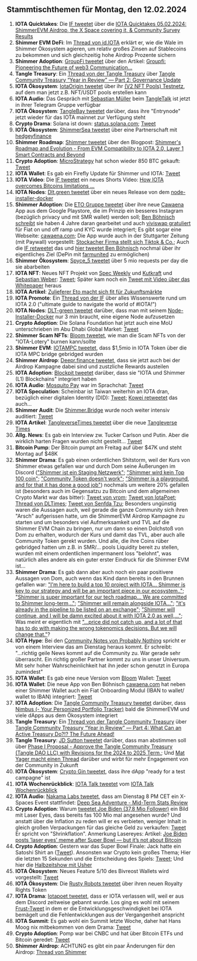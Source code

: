 ## Stammtischthemen für Montag, den 12.02.2024

1. **IOTA Quicktakes**: Die [IF tweetet]() über die [IOTA Quicktakes 05.02.2024: ShimmerEVM Airdrop, the X Space covering it, & Community Survey Results](https://www.youtube.com/watch?v=8ofEFbDiVHc)
2. **Shimmer EVM DeFi**: Im [Thread von id.IOTA](https://x.com/id_iota/status/1754619563331944822?s=20) erklärt er, wie die Wale im Shimmer Ökosystem agieren, um relativ großes Zinsen auf Stablecoins zu bekommen und sich gleichzeitig hohe Airdrop Prozente sichern
3. **Shimmer Adoption**: [GroupFi tweetet](https://x.com/groupfi_ai/status/1754754071213539628?s=20) über den Artikel: [Groupfi: Pioneering the Future of web3 Communication...](https://europeanbusinessmagazine.com/accesswire/groupfi-pioneering-the-future-of-web3-communication-with-its-upcoming-public-alpha-release/)
4. **Tangle Treasury**: Ein [Thread von der Tangle Treasury](https://x.com/TangleTreasury/status/1754670543184269778?s=20) über [Tangle Community Treasury “Year in Review” — Part 2: Governance Update](https://medium.com/@jamesjdsutton/tangle-community-treasury-year-in-review-part-2-governance-update-d0bd987a24c8)
5. **IOTA Ökosystem**: [IotaOrigin tweetet](https://x.com/origin_iota/status/1754774950664151438?s=20) über ihr [(V2 NFT Pools) Testnetz](https://set.snippool.xyz/Collections), auf dem man jetzt z.B. NFT/USDT pools erstellen kann
6. **IOTA Audio**: Das Gespräch mit [Sebastian Müller](https://twitter.com/NaitsabesMue) beim [TangleTalk](https://twitter.com/tangle_talk) ist jetzt in ihrer Telegram Gruppe verfügbar 
7. **IOTA Ökosystem**: [TangleBay tweetet](https://x.com/tanglebay/status/1754822641356058864?s=20) darüber, dass ihre "Entrynode" jetzt wieder für das IOTA mainnet zur Verfügung steht
8. **Crypto Drama**: Solana ist down: [status.solana.com](https://status.solana.com/); [Tweet](https://twitter.com/SolanaStatus/status/1754813351945789491)
9. **IOTA Ökosystem**: [ShimmerSea tweetet](https://x.com/ShimmerSeaDEX/status/1754848610779353479?s=20) über eine Partnerschaft mit [hedgeyfinance](https://twitter.com/hedgeyfinance)
10. **Shimmer Roadmap**: [Shimmer tweetet](https://x.com/shimmernet/status/1754867552746881491?s=20) über den Blogpost: [Shimmer's Roadmap and Evolution - From EVM Compatibility to IOTA 2.0, Layer 1 Smart Contracts and Beyond](https://blog.shimmer.network/shimmers-roadmap-and-evolution/)
11. **Crypto Adoption**: [MicroStrategy](https://twitter.com/MicroStrategy) hat schon wieder 850 BTC gekauft: [Tweet](https://x.com/saylor/status/1754976122607980726?s=20)
12. **IOTA Wallet**: Es gab ein Firefly Update für Shimmer und IOTA: [Tweet](https://x.com/Vrom14286662/status/1754947049890447396?s=20)
13. **IOTA Video**: Die [IF tweetet](https://x.com/iota/status/1754913093589623191?s=20) ein neues Shorts Video: [How IOTA overcomes Bitcoins limitations ...](https://www.youtube.com/shorts/kHHaoFYmKDc)
14. **IOTA Nodes**: [Dlt.green tweetet](https://x.com/dlt_green/status/1754985924029456851?s=20) über ein neues Release von dem [node-installer-docker](https://github.com/dlt-green/node-installer-docker)
15. **Shimmer Adoption**: Die [ETO Gruppe tweetet](https://x.com/EtoGruppe/status/1755125561846874304?s=20) über ihre neue [Cawaena](https://play.google.com/store/search?q=cawaena&c=apps&gl=DE) App aus dem Google Playstore, die im Prinzip ein besseres Instagram (bezüglich privacy und mit SMR wallet) werden soll; [Ben Böhnisch schreibt](https://x.com/BenBoenisch/status/1755144561502904825?s=20) sie haben 4 Jahre daran gearbeitet und auch [viviswap gratuliert](https://x.com/viviswapcom/status/1755148061028839903?s=20) für Fiat on und off ramp und KYC wurde integriert; Es gibt sogar eine Webseite: [cawaena.com](https://cawaena.com/#/main/home); Die App wurde auch in der Stuttgarter Zeitung (mit Paywall) vorgestellt: [Stockacher Firma stellt sich Tiktok & Co.](https://www.stuttgarter-zeitung.de/inhalt.neue-app-entwickelt-stockacher-firma-stellt-sich-tiktok-co.19eed20c-d94b-407e-b060-445c06235be2.html); Auch die [IF retweetet](https://x.com/iota/status/1755514007740400000?s=20) das und [hier tweetet Ben Böhnisch](https://x.com/BenBoenisch/status/1755517436143522148?s=20) nochmal über ihr eigentliches Ziel (DePin mit [farmunited](https://twitter.com/FarmUnited) zu ermöglichen)
16. **Shimmer Ökosystem**: [Spyce_5 tweetet](https://x.com/SPYCE_5/status/1755172635464413309?s=20) über 5 mio requests per day die sie abarbeiten
17. **IOTA NFT**: Neues NFT Projekt von [Spec Weekly](https://twitter.com/SpecWeekly) und [Kutkraft](https://twitter.com/kutkraft) und [Sebastian Weber](https://twitter.com/Sebasti65365174): [Tweet](https://x.com/SpecWeekly/status/1755186256911421729?s=20); Später kam noch ein [Tweet mit Video über das Whitepaper](https://x.com/TheNewElites_/status/1756579504695496954?s=20) heraus
18. **IOTA Artikel**: [Zulieferer Eto macht sich fit für Zukunftsmärkte](https://www.schwaebische.de/wirtschaft/zulieferer-eto-macht-sich-fit-fuer-zukunftsmaerkte-2250370)
19. **IOTA Promote**: Ein [Thread von der IF](https://x.com/iota/status/1755260133121175954?s=20) über alles Wissenswerte rund um IOTA 2.0 ("ultimate guide to navigate the world of #IOTA!")
20. **IOTA Nodes**: [DLT-green tweetet](https://x.com/dlt_green/status/1755276718636437622?s=20) darüber, dass man mit seinem [Node-Installer-Docker](https://github.com/dlt-green/node-installer-docker) nur 3 min braucht, eine eigene Node aufzusetzen
21. **Crypto Adoption**: Die Solana Foundation hat jetzt auch eine MoU unterschrieben im Abu Dhabi Global Market: [Tweet](https://x.com/ADGlobalMarket/status/1755560414186754173?s=20)
22. **Shimmer Scam NFTs**: [Bloom tweetet](https://x.com/bloomwalletio/status/1755566233666064479?s=20), wie man die Scam NFTs von der "IOTA-Lotery" burnen kann/sollte
23. **Shimmer EVM**: [IOTAMPC tweetet](https://x.com/iotampc/status/1755546510111252798?s=20), dass $1,5mio in IOTA Token über die IOTA MPC bridge gebridged wurden
24. **Shimmer Airdrop**: [Deepr.finance tweetet](https://x.com/DeeprFinance/status/1755587282373943708?s=20), dass sie jetzt auch bei der Airdrop Kampagne dabei sind und zustzliche Rewards austeilen
25. **IOTA Adoption**: [Blockpit tweetet](https://x.com/blockpit_io/status/1755643485334487185?s=20) darüber, dass sie "IOTA und Shimmer (L1) Blockchains" integriert haben
26. **IOTA Audio**: [Mosquito Pay](https://twitter.com/MosquitoPay) war im [](https://twitter.com/tangle_talk) Sprachchat: [Tweet](https://x.com/tangle_talk/status/1755649215395451286?s=20)
27. **IOTA Speculation**: Scheinbar ist Taiwan weiterhin an IOTA dran, bezüglich einer digitalen Identity (DID): [Tweet](https://x.com/iotaBolt/status/1756015693567328416?s=20); [Kowei retweetet](https://x.com/kowei1995/status/1756163101005922563?s=20) das auch...
28. **Shimmer Audit**: Die [Shimmer.Bridge](https://shimmerbridge.org/bridge) wurde noch weiter intensiv auditiert: [Tweet](https://x.com/shimmerbridge/status/1755603174063493247?s=20)
29. **IOTA Artikel**: [TangleverseTimes tweetet](https://x.com/TangleverseWeb/status/1755615542445273457?s=20) über die neue [Tangleverse Times](https://times.tangleverse.io/shimmerbridge/)
30. **Allg. News**: Es gab ein Interview zw. Tucker Carlson und Putin. Aber die wirklich harten Fragen wurden nicht gestellt... [Tweet](https://x.com/TuckerCarlson/status/1755734526678925682?s=20)
31. **Bitcoin Pump**: Der Bitcoin pumpt am Freitag auf über $47K und steht Montag auf $48K
32. **Shimmer Drama**: Es gab einen ordentlichen Shitstorm, weil der Kurs von Shimmer etwas gefallen war und durch Dom seine Äußerungen im Discord (["Shimmer ist ein Staging Netzwerk"](https://discord.com/channels/397872799483428865/738665041217323068/1205519725921046548); ["Shimmer wird kein Top 100 coin"](https://discord.com/channels/397872799483428865/738665041217323068/1205520026082353203); ["Community Token doesn't work"](https://discord.com/channels/397872799483428865/738665041217323068/1205520494099693568); ["Shimmer is a playground, and for that it has done a good job"](https://discord.com/channels/397872799483428865/738665041217323068/1205520778335100958)) nochmals um weitere 20% gefallen ist (besonders auch im Gegensatzu zu Bitcoin und dem allgemeinen Crypto Markt war das bitter): [Tweet von vrom](https://x.com/Vrom14286662/status/1756036971267297552?s=20); [Tweet von IotaPoet](https://x.com/IotaPoet/status/1756655298364739805?s=20); [Thread von DLTimes](https://x.com/TheDLTimes/status/1756663518034583639?s=20); [Tweet von Senfda Tzu](https://x.com/SenfdaTzu/status/1756646997753258292?s=20); Besonders ungünstig waren die Aussagen auch, weil gerade die ganze Community sich ihren "Arsch" aufgerissen hatte, um die ShimmerEVM Airdrop Kampagne zu starten und um besonders viel Aufmerksamkeit und TVL auf die Shimmer EVM Chain zu bringen, nur um dann so einen Dolchstoß von Dom zu erhalten, wodurch der Kurs und damit das TVL, aber auch alle Community Token gerekt wurden. Und alle, die ihre Coins rüber gebridged hatten um z.B. in SMR/... pools Liquidity bereit zu stellen, wurden mit einem ordentlichen impermanent loss "belohnt", was natürlich alles andere als ein guter erster Eindruck für die Shimmer EVM ist...
33. **Shimmer Drama**: Es gab dann aber auch noch ein paar positivere Aussagen von Dom, auch wenn das Kind dann bereits in den Brunnen gefallen war: ["I'm here to build a top 10 project with IOTA... Shimmer is key to our strategy and will be an important piece in our ecosystem.."](https://discord.com/channels/397872799483428865/738665041217323068/1205527379221418074); ["Shimmer is super important for our tech roadmap...  We are committed to Shimmer long-term,.."](https://discord.com/channels/397872799483428865/738665041217323068/1205526845747888152); ["Shimmer will remain alongside IOTA..."](https://discord.com/channels/397872799483428865/397872799483428867/1205878415169687553); ["it's already in the pipeline to be listed on an exchange"](https://discord.com/channels/397872799483428865/738665041217323068/1205765260611420173); ["Shimmer will continue, and I will be damn excited about it with IOTA 2.0 as well,..."](https://discord.com/channels/397872799483428865/397872799483428867/1205765129988472882); Was meint er eigentlich mit ["...price did not catch up, and a lot of that has to do with making the wrong tokenomics decisions. But we will change that."](https://discord.com/channels/397872799483428865/397872799483428867/1205764063284568085)?
34. **IOTA Hype**: Bei den [Community Notes von Probably Nothing](https://www.youtube.com/@NewsIOTA/community) spricht er von einem Interview das am Dienstag heraus kommt. Er schreibt: "...richtig geile News kommt auf die Community zu. War gerade sehr überrascht. Ein richtig großer Partner kommt zu uns in unser Universum. Mit sehr hoher Wahrscheinlichkeit hat ihn jeder schon genutzt in Europa zumindest"
35. **IOTA Wallet**: Es gab eine neue Version vom [Bloom](https://twitter.com/bloomwalletio) Wallet: [Tweet](https://x.com/bloomwalletio/status/1756032608691949749?s=20)
36. **IOTA Wallet**: Die neue App von Ben Böhnisch [cawaena.com](https://cawaena.com/#/main/home) hat neben einer Shimmer Wallet auch ein Fiat Onboarding Modul (IBAN to wallet/ wallet to IBAN) integriert: [Tweet](https://x.com/BenBoenisch/status/1756593807410299062?s=20)
37. **IOTA Adoption**: Die [Tangle Community Treasury tweetet](https://x.com/TangleTreasury/status/1756089721443283021?s=20) darüber, dass [Nimbus (- Your Personized Portfolio Tracker)](https://app.getnimbus.io/) bald die ShimmerEVM und viele dApps aus dem Ökosystem integriert
38. **Tangle Treasury**: Ein [Thread von der Tangle Community Treasury](https://x.com/TangleTreasury/status/1756451987757879687?s=20) über [Tangle Community Treasury “Year in Review” — Part 4: What Can an Active Treasury Do?!? The Future Ahead!](https://medium.com/@jamesjdsutton/tangle-community-treasury-year-in-review-what-can-an-active-treasury-do-the-future-ahead-56b9ee0640bd)
39. **Tangle Treasury**: [JD Sutton tweetet](https://x.com/Deep_Sea_Iotan/status/1756453818722582729?s=20) darüber, dass man abstimmen soll über [Phase I Proposal - Approve the Tangle Community Treasury (Tangle DAO LLC) with Revisions for the 2024 to 2025 Term.](https://govern.iota.org/t/phase-i-proposal-approve-the-tangle-community-treasury-tangle-dao-llc-with-revisions-for-the-2024-to-2025-term/1692); Und [Mat Yager macht einen Thread](https://x.com/Mat_Yarger/status/1757048772121510390?s=20) darüber und wirbt für mehr Engagement von der Community in Zukunft 
40. **IOTA Ökosystem**: [Crypto Gin tweetet](https://x.com/Crypto_Gin21/status/1756755681137307730?s=20), dass ihre dApp "ready for a test campagne" ist
41. **IOTA Wochenrückblick**: [IOTA Talk tweetet](https://x.com/Iota_Talk_/status/1756611167181578407?s=20) vom [IOTA Talk Wochenrückblick](https://www.iota-talk.com/index.php?article/366-wochenr%C3%BCckblick-vom-04-bis-10-februar-2024/)
42. **IOTA Audio**: [Nakama Labs tweetet](https://x.com/Nakama_Labs/status/1756768214711665121?s=20), dass am Dienstag 8 PM CET ein X-Spaces Event stattfindet: [Deep Sea Adventure - Mid-Term Stats Review](https://x.com/Nakama_Labs/status/1756768214711665121?s=20)
43. **Crypto Adoption**: Warum [tweetet Joe Biden (37,8 Mio Follower)](https://x.com/JoeBiden/status/1756888470599967000?s=20) ein Bild mit Laser Eyes, dass bereits fas 100 Mio mal angesehen wurde? Und anstatt über die Inflation zu reden will er es verbieten, weniger Inhalt in gleich großen Verpackungen für das gleiche Geld zu verkaufen: [Tweet](https://x.com/MarioNawfal/status/1756742065008906276?s=20) Er spricht von "Shrinkflation". Anmerkung Lasereyes: Artikel: [Joe Biden posts ’laser eyes’ meme after Super Bowl — but it’s not about Bitcoin](https://cointelegraph.com/news/joe-biden-posts-bitcoin-laser-eyes-meme-after-superbowl)
44. **Crypto Adoption**: Gestern war das Super Bowl Finale: Jack hatte ein Satoshi Shirt an ([Tweet](https://x.com/BanklessHQ/status/1756862952278306823?s=20)). Ansonsten war Crypto kein großes Thema; Hier die letzten 15 Sekunden und die Entscheidung des Spiels: [Tweet](https://x.com/BrennpunktUA/status/1756893051023241590?s=20); Und hier die [Halbzeitshow mit Usher](https://x.com/miguelitopty/status/1756871676392869888?s=20)
45. **IOTA Ökosystem**: Neues Feature 5/10 des Bivreost Wallets wird vorgestellt: [Tweet](https://x.com/bivreost/status/1756996900396392848?s=20)
46. **IOTA Ökosystem**: Die [Rusty Robots tweetet](https://x.com/RustyRobotCC/status/1756988931206250663?s=20) über ihren neuen Royalty Rights Token
47. **IOTA Drama**: [Iotapoet tweetet](https://x.com/IotaPoet/status/1757006103546572808?s=20), dass er IOTA verlassen will, weil er aus dem Discord zeitweise gebannt wurde. Los ging es wohl mit seinem [Frust-Tweet](https://x.com/IotaPoet/status/1756655298364739805?s=20) in dem er die Entwicklungsgeschwindigkeit bei IOTA bemägelt und die Fehlentwicklungen aus der Vergangenheit anspricht
48. **IOTA Summit**: Es gab wohl ein Summit letzte Woche, daher hat Hans Moog nix mitbekommen von dem Drama: [Tweet](https://x.com/hus_qy/status/1757013413870416114?s=20)
49. **Crypto Adoption**: Pomp war bei CNBC und hat über Bitcoin ETFs und Bitcoin geredet: [Tweet](https://x.com/saylor/status/1757041951952548006?s=20)
50. **Shimmer Airdrop**: ACHTUNG es gibt ein paar Änderungen für den Airdrop: [Thread von Shimmer](https://x.com/shimmernet/status/1757041874148155658?s=20)
